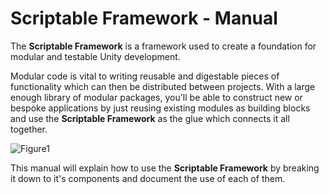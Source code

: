 # Scriptable Framework - Manual

The **Scriptable Framework** is a framework used to create a foundation for modular and testable Unity development. 

Modular code is vital to writing reusable and digestable pieces of functionality which can then be distributed between projects. With a large enough library of modular packages, you'll be able to construct new or bespoke applications by just reusing existing modules as building blocks and use the **Scriptable Framework** as the glue which connects it all together.

![Figure1](~/images/intro1.png)

This manual will explain how to use the **Scriptable Framework** by breaking it down to it's components and document the use of each of them.